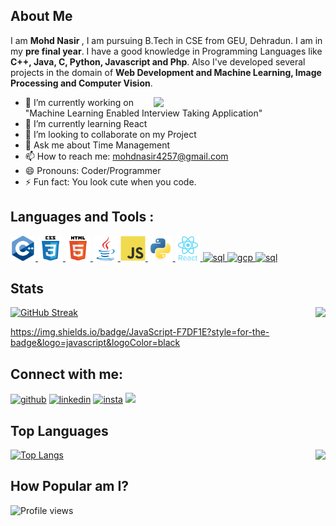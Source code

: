 <!--
**mohdnasir7078/mohdnasir7078** is a ✨ _special_ ✨ repository because its `README.md` (this file) appears on your GitHub profile.
-->
## About Me
I am <b>Mohd Nasir </b>, I am pursuing B.Tech in CSE from GEU, Dehradun. I am in my **pre final year**. I have a good knowledge in Programming Languages like **C++, Java, C, Python, Javascript and Php**.
Also I've developed several projects in the domain of **Web Development and Machine Learning, Image Processing and Computer Vision**.



<img
  align="right"
  width="275x"
  src="https://miro.medium.com/max/1400/1*0FqDC0_r1f5xFz3IywLYRA.jpeg"
/>

- 🔭 I’m currently working on "Machine Learning Enabled Interview Taking Application"
- 🌱 I’m currently learning React
- 👯 I’m looking to collaborate on my Project
- 💬 Ask me about Time Management 
- 📫 How to reach me: mohdnasir4257@gmail.com
- 😄 Pronouns: Coder/Programmer
- ⚡ Fun fact: You look cute when you code.

<h2 align="left">Languages and Tools :</h2>
<p align="left"> 
  <a href="https://www.w3schools.com/cpp/" target="_blank"> <img src="https://raw.githubusercontent.com/devicons/devicon/master/icons/cplusplus/cplusplus-original.svg" alt="cplusplus" width="40" height="40"/> 
  </a> 
  <a href="https://www.w3schools.com/css/" target="_blank"> <img src="https://raw.githubusercontent.com/devicons/devicon/master/icons/css3/css3-original-wordmark.svg" alt="css3" width="40" height="40"/> 
  </a> 
  <a href="https://www.w3.org/html/" target="_blank"> <img src="https://raw.githubusercontent.com/devicons/devicon/master/icons/html5/html5-original-wordmark.svg" alt="html5" width="40" height="40"/> 
  </a> 
  <a href="https://www.java.com" target="_blank"> <img src="https://raw.githubusercontent.com/devicons/devicon/master/icons/java/java-original.svg" alt="java" width="40" height="40"/> 
  </a> 
  <a href="https://developer.mozilla.org/en-US/docs/Web/JavaScript" target="_blank"> <img src="https://raw.githubusercontent.com/devicons/devicon/master/icons/javascript/javascript-original.svg" alt="javascript" width="40" height="40"/> 
  </a> 
  <a href="https://www.python.org" target="_blank"> <img src="https://raw.githubusercontent.com/devicons/devicon/master/icons/python/python-original.svg" alt="python" width="40" height="40"/> 
  </a> 
  <a href="https://reactjs.org/" target="_blank"> <img src="https://raw.githubusercontent.com/devicons/devicon/master/icons/react/react-original-wordmark.svg" alt="react" width="40" height="40"/> 
  </a>
  <a href="https://www.mysql.com/" target="_blank"> <img src="https://symbols.getvecta.com/stencil_28/61_sql-database-generic.90b41636a8.svg" alt="sql" width="40" height="40"/> 
  </a>
  <a href="https://cloud.google.com/" target="_blank"> <img src="https://www.gstatic.com/devrel-devsite/prod/vffb6f747a4a347f610c19877672b152494f6401418724d2bc2f21104794d57bc/cloud/images/favicons/onecloud/apple-icon.png" alt="gcp" width="40" height="40"/> 
  </a>
 <a href="https://code.visualstudio.com/" target="_blank"> <img src="https://upload.wikimedia.org/wikipedia/commons/thumb/9/9a/Visual_Studio_Code_1.35_icon.svg/2048px-Visual_Studio_Code_1.35_icon.svg.png" alt="sql" width="40" height="40"/> 
  </a>
</p>



## Stats
 [![GitHub Streak](https://github-readme-streak-stats.herokuapp.com/?user=mohdnasir7078&theme=neon-dark)](https://git.io/streak-stats) <img
    align="right"
    height="165"
    src="https://github-readme-stats.vercel.app/api?username=mohdnasir7078&count_private=true&show_icons=true&custom_title=Github%20Status&hide=issues&hide_border=true&bg_color=ffffff00&title_color=f65800&icon_color=32ff7b&text_color=FF7B32"
       />
              
https://img.shields.io/badge/JavaScript-F7DF1E?style=for-the-badge&logo=javascript&logoColor=black
## Connect with me: 
[<img src='https://cdn.jsdelivr.net/npm/simple-icons@3.0.1/icons/github.svg' alt='github' height='40'>](https://github.com/mohdnasir7078)
[<img src='https://raw.githubusercontent.com/peterthehan/peterthehan/master/assets/linkedin.svg' alt='linkedin' height='40'>](https://www.linkedin.com/in/nasirgeu/) 
[<img src='https://upload.wikimedia.org/wikipedia/commons/thumb/e/e7/Instagram_logo_2016.svg/198px-Instagram_logo_2016.svg.png?20210403190622' alt='insta' height='40'>](https://www.instagram.com/mohdnasir7078/) 
[<img src='https://raw.githubusercontent.com/rahuldkjain/github-profile-readme-generator/master/src/images/icons/Social/hackerrank.svg' height='40'>](https://www.hackerrank.com/nasir_siddiqui)</br>
## Top Languages 
[![Top Langs](https://github-readme-stats.vercel.app/api/top-langs/?username=akshatprogrammer)](https://github.com/anuraghazra/github-readme-stats) <img
    align="right"
    src="https://github-readme-stats.vercel.app/api/top-langs/?username=rafacdomin&layout=compact&exclude_repo=PingMeRN&hide_border=true&bg_color=ffffff00&title_color=f65800&icon_color=32ff7b&text_color=FF7B32"
       />
## How Popular am I?
![Profile views](https://gpvc.arturio.dev/mohdnasir7078)</br>

